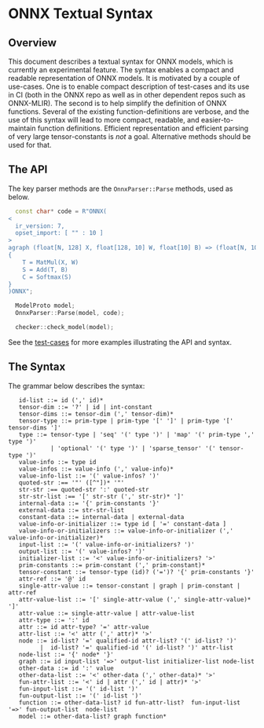 <!--
Copyright (c) ONNX Project Contributors

SPDX-License-Identifier: Apache-2.0
-->

# ONNX Textual Syntax

## Overview

This document describes a textual syntax for ONNX models, which is currently an experimental feature.
The syntax enables a compact and readable representation of ONNX models. It is motivated by a couple
of use-cases. One is to enable compact description of test-cases and its use in CI (both in the ONNX
repo as well as in other dependent repos such as ONNX-MLIR). The second is to help simplify the
definition of ONNX functions. Several of the existing function-definitions are verbose, and the
use of this syntax will lead to more compact, readable, and easier-to-maintain function definitions.
Efficient representation and efficient parsing of very large tensor-constants is *not* a goal.
Alternative methods should be used for that.

## The API

The key parser methods are the ```OnnxParser::Parse``` methods, used as below.

```cpp
  const char* code = R"ONNX(
<
  ir_version: 7,
  opset_import: [ "" : 10 ]
>
agraph (float[N, 128] X, float[128, 10] W, float[10] B) => (float[N, 10] C)
{
    T = MatMul(X, W)
    S = Add(T, B)
    C = Softmax(S)
}
)ONNX";

  ModelProto model;
  OnnxParser::Parse(model, code);

  checker::check_model(model);
```

See the [test-cases](../onnx/test/cpp/parser_test.cc) for more examples illustrating the API and syntax.

## The Syntax

The grammar below describes the syntax:

```
   id-list ::= id (',' id)*
   tensor-dim ::= '?' | id | int-constant
   tensor-dims ::= tensor-dim (',' tensor-dim)*
   tensor-type ::= prim-type | prim-type '[' ']' | prim-type '[' tensor-dims ']'
   type ::= tensor-type | 'seq' '(' type ')' | 'map' '(' prim-type ',' type ')'
            | 'optional' '(' type ')' | 'sparse_tensor' '(' tensor-type ')'
   value-info ::= type id
   value-infos ::= value-info (',' value-info)*
   value-info-list ::= '(' value-infos? ')'
   quoted-str :== '"' ([^"])* '"'
   str-str :== quoted-str ':' quoted-str
   str-str-list :== '[' str-str (',' str-str)* ']'
   internal-data ::= '{' prim-constants '}'
   external-data ::= str-str-list
   constant-data ::= internal-data | external-data
   value-info-or-initializer ::= type id [ '=' constant-data ]
   value-info-or-initializers ::= value-info-or-initializer (',' value-info-or-initializer)*
   input-list ::= '(' value-info-or-initializers? ')'
   output-list ::= '(' value-infos? ')'
   initializer-list ::= '<' value-info-or-initializers? '>'
   prim-constants ::= prim-constant (',' prim-constant)*
   tensor-constant ::= tensor-type (id)? ('=')? '{' prim-constants '}'
   attr-ref ::= '@' id
   single-attr-value ::= tensor-constant | graph | prim-constant | attr-ref
   attr-value-list ::= '[' single-attr-value (',' single-attr-value)* ']'
   attr-value ::= single-attr-value | attr-value-list
   attr-type ::= ':' id
   attr ::= id attr-type? '=' attr-value
   attr-list ::= '<' attr (',' attr)* '>'
   node ::= id-list? '=' qualified-id attr-list? '(' id-list? ')'
         |  id-list? '=' qualified-id '(' id-list? ')' attr-list
   node-list ::= '{' node* '}'
   graph ::= id input-list '=>' output-list initializer-list node-list
   other-data ::= id ':' value
   other-data-list ::= '<' other-data (',' other-data)* '>'
   fun-attr-list ::= '<' id | attr (',' id | attr)* '>'
   fun-input-list ::= '(' id-list ')'
   fun-output-list ::= '(' id-list ')'
   function ::= other-data-list? id fun-attr-list?  fun-input-list '=>' fun-output-list  node-list
   model ::= other-data-list? graph function*
```

